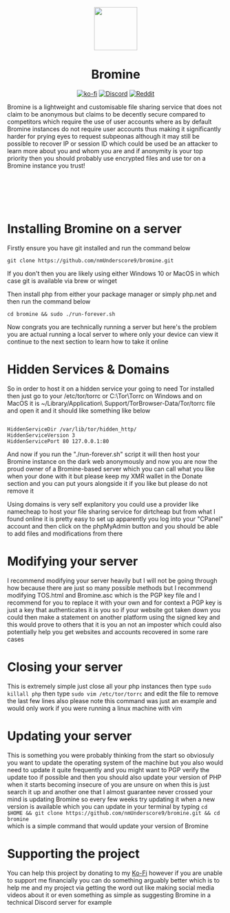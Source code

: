 
<link rel = "stylesheet" href="styles.css">
<div align="center">
  <img src="favicon.ico" style="width:100px;">
  <h1>Bromine</h1>
  
  [![ko-fi](https://ko-fi.com/img/githubbutton_sm.svg)](https://ko-fi.com/O5O014CLCL) 
 [ ![Discord](https://img.shields.io/badge/Discord-%235865F2.svg?style=for-the-badge&logo=discord&logoColor=white)](https://discord.gg/8Z2WDRkCGh)
 [![Reddit](https://img.shields.io/badge/Reddit-FF4500?style=for-the-badge&logo=reddit&logoColor=white)](https://reddit.com/r/bromine)

</div>

  <p>Bromine is a lightweight and customisable file sharing service that does not claim to be anonymous but claims to be decently secure compared to competitors which require the use of user accounts where as by default Bromine instances do not require user accounts thus making it significantly harder for prying eyes to request subpeonas although it may still be possible to recover IP or session ID which could be used be an attacker to learn more about you and whom you are and if anonymity is your top priority then you should probably use encrypted files and use tor on a Bromine instance you trust!</p>



<br></br>
<br></br>

<h1>Installing Bromine on a server</h1>
<p>Firstly ensure you have git installed and run the command below</p>
<code>git clone https://github.com/nmUnderscore9/bromine.git</code>
<p>If you don't then you are likely using either Windows 10 or MacOS in which case git is available via brew or winget </p>
<p>Then install php from either your package manager or simply php.net and then run the command below</p>
<code>cd bromine && sudo ./run-forever.sh</code>
<p>Now congrats you are technically running a server but here's the problem you are actual running a local server to where only your device can view it continue to the next section to learn how to take it online</p>
<h1>Hidden Services & Domains</h1>
<p>So in order to host it on a hidden service your going to need Tor installed then just go to your /etc/tor/torrc or C:\Tor\Torrc on Windows and on MacOS it is ~/Library/Application\ Support/TorBrowser-Data/Tor/torrc file and open it and it should like something like below</p>
<code>
HiddenServiceDir /var/lib/tor/hidden_http/
HiddenServiceVersion 3
HiddenServicePort 80 127.0.0.1:80
</code>
<p>And now if you run the "./run-forever.sh" script it will then host your Bromine instance on the dark web anonymously and now you are now the proud owner of a Bromine-based server which you can call what you like when your done with it but please keep my XMR wallet in the Donate section and you can put yours alongside it if you like but please do not remove it</p>
<p>Using domains is very self explanitory you could use a provider like namecheap to host your file sharing service for dirtcheap but from what I found online it is pretty easy to set up apparently you log into your "CPanel" account and then click on the phpMyAdmin button and you should be able to add files and modifications from there </p>
<h1>Modifying your server</h1>
<p>I recommend modifying your server heavily but I will not be going through how because there are just so many possible methods but I recommend modifying TOS.html and Bromine.asc which is the PGP key file and I recommend for you to replace it with your own and for context a PGP key is just a key that authenticates it is you so if your website got taken down you could then make a statement on another platform using the signed key and this would prove to others that it is you an not an imposter which could also potentially help you get websites and accounts recovered in some rare cases </p>
<h1>Closing your server</h1>
<p>This is extremely simple just close all your php instances then type <code>sudo killall php</code> then type <code>sudo vim /etc/tor/torrc</code> and edit the file to remove the last few lines also please note this command was just an example and would only work if you were running a linux machine with vim</p>
<h1>Updating your server</h1>
<p>This is something you were probably thinking from the start so obviosuly you want to update the operating system of the machine but you also would need to update it quite frequently and you might want to PGP verify the update too if possible and then you should also update your version of PHP when it starts becoming insecure of you are unsure on when this is just search it up and another one that I almost guarantee never crossed your mind is updating Bromine so every few weeks try updating it when a new version is available which you can update in your terminal by typing <code>cd $HOME && git clone https://github.com/nmUnderscore9/bromine.git && cd bromine
</code> which is a simple command that would update your version of Bromine </p>
<h1>Supporting the project</h1>
<p>You can help this project by donating to my <a href="https://ko-fi.com/nm_9_yt">Ko-Fi</a> however if you are unable to support me financially you can do something arguably better which is to help me and my project via getting the word out like making social media videos about it or even something as simple as suggesting Bromine in a technical Discord server for example</p>
